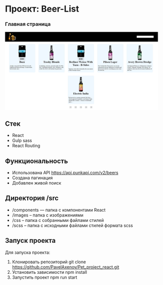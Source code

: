# Проект: Beer-List

### Главная страница
![Главная](https://github.com/PavelAxenov/Beer-List/raw/main/src/images/mainpage.jpg)

## Стек
* React
* Gulp sass
* React Routing

## Функциональность
* Использована API https://api.punkapi.com/v2/beers
* Создана пагинация
* Добавлен живой поиск

## Директория /src
* /components — папка с компонентами React
* /images – папка с изображениями
* /css – папка с собранными файлами стилей
* /scss – папка с исходными файлами стилей формата scss

## Запуск проекта

Для запуска проекта:

1. Клонировать репозиторий git clone https://github.com/PavelAxenov/Pet_project_react.git
2. Установить зависимости npm install
3. Запустить проект npm run start
